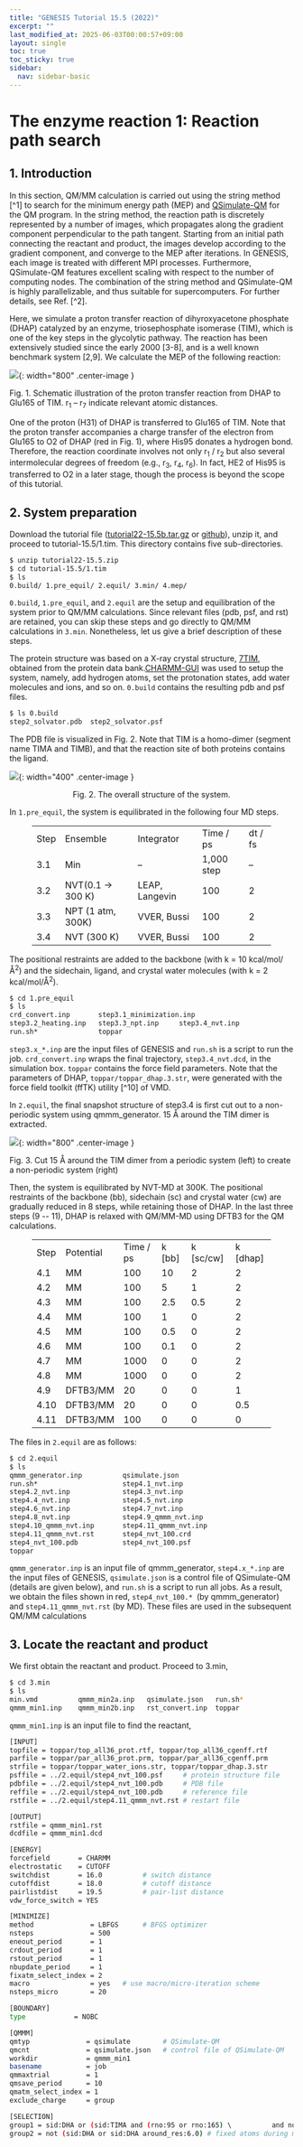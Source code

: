 ```yaml
---
title: "GENESIS Tutorial 15.5 (2022)"
excerpt: ""
last_modified_at: 2025-06-03T00:00:57+09:00
layout: single
toc: true
toc_sticky: true
sidebar:
  nav: sidebar-basic
---
```


# The enzyme reaction 1: Reaction path search 

## 1. Introduction 

In this section, QM/MM calculation is carried out using the string
method [^1] to search for the minimum energy path (MEP) and
[QSimulate-QM](https://qsimulate.com/academic) for the QM program. In the string method, the
reaction path is discretely represented by a number of images, which
propagates along the gradient component perpendicular to the path
tangent. Starting from an initial path connecting the reactant and
product, the images develop according to the gradient component, and
converge to the MEP after iterations. In GENESIS, each image is treated
with different MPI processes. Furthermore, QSimulate-QM features
excellent scaling with respect to the number of computing nodes. The
combination of the string method and QSimulate-QM is highly
parallelizable, and thus suitable for supercomputers. For further
details, see Ref. [^2].

Here, we simulate a proton transfer reaction of dihyroxyacetone
phosphate (DHAP) catalyzed by an enzyme, triosephosphate isomerase
(TIM), which is one of the key steps in the glycolytic pathway. The
reaction has been extensively studied since the early 2000 \[3-8\], and
is a well known benchmark system \[2,9\]. We calculate the MEP of the
following reaction:

![](/assets/images/2022_04_tim_scheme.png){: width="800" .center-image }
<figcaption style="font-size: 1.0em;">
Fig. 1. Schematic illustration of the proton transfer
reaction from DHAP to Glu165 of TIM. r<sub>1</sub> – r<sub>7</sub>
indicate relevant atomic distances.  
</figcaption>

One of the proton (H31) of DHAP is transferred to Glu165 of TIM. Note
that the proton transfer accompanies a charge transfer of the electron
from Glu165 to O2 of DHAP (red in Fig. 1), where His95 donates a
hydrogen bond. Therefore, the reaction coordinate involves not only r<sub>1</sub>
/ r<sub>2</sub> but also several intermolecular degrees of freedom (e.g., r<sub>3</sub>, r<sub>4</sub>, r<sub>6</sub>). In fact, HE2 of His95 is transferred to O2 in a later
stage, though the process is beyond the scope of this tutorial.

## 2. System preparation 

Download the tutorial file
([tutorial22-15.5b.tar.gz](fundamental/2024_07_tutorial22-15.5b.tar.gz "tutorial-15.5.zip") or [github](https://github.com/yagikiyoshi/QMMMtutorial "github")), unzip
it, and proceed to tutorial-15.5/1.tim. This directory contains five
sub-directories.

```bash
$ unzip tutorial22-15.5.zip 
$ cd tutorial-15.5/1.tim
$ ls  
0.build/ 1.pre_equil/ 2.equil/ 3.min/ 4.mep/
```

`0.build`, `1.pre_equil`, and `2.equil` are the setup and equilibration
of the system prior to QM/MM calculations. Since relevant files (pdb, psf, and rst) are retained, you can skip these steps and go directly to
QM/MM calculations in `3.min`. Nonetheless, let us give a brief
description of these steps.

The protein structure was based on a X-ray crystal structure,
[7TIM](https://www.rcsb.org/structure/7TIM), obtained from the protein data
bank.[CHARMM-GUI](https://www.charmm-gui.org/ "CHARMM-GUI") was used to setup the system, namely, add
hydrogen atoms, set the protonation states, add water molecules and
ions, and so on. `0.build` contains the resulting pdb and psf files.

``` bash
$ ls 0.build
step2_solvator.pdb  step2_solvator.psf
```

The PDB file is visualized in Fig. 2. Note that TIM is a homo-dimer
(segment name TIMA and TIMB), and that the reaction site of both
proteins contains the ligand.

![](/assets/images/2022_04_tim_overall.png){: width="400" .center-image }
<figcaption style="font-size: 1.0em;text-align: center;">
Fig. 2. The overall structure of the system.  
</figcaption>

In `1.pre_equil`, the system is equilibrated in the following four MD
steps.

<figure class="wp-block-table">
<table>
<tbody>
<tr class="odd">
<td>Step</td>
<td>Ensemble</td>
<td>Integrator</td>
<td>Time / ps</td>
<td>dt / fs</td>
</tr>
<tr class="even">
<td>3.1</td>
<td>Min</td>
<td>–</td>
<td>1,000 step</td>
<td>–</td>
</tr>
<tr class="odd">
<td>3.2</td>
<td>NVT(0.1 -&gt; 300 K)</td>
<td>LEAP, Langevin</td>
<td>100</td>
<td>2</td>
</tr>
<tr class="even">
<td>3.3</td>
<td>NPT (1 atm, 300K)</td>
<td>VVER, Bussi</td>
<td>100</td>
<td>2</td>
</tr>
<tr class="odd">
<td>3.4</td>
<td>NVT (300 K)</td>
<td>VVER, Bussi</td>
<td>100</td>
<td>2</td>
</tr>
</tbody>
</table>
</figure>

The positional restraints are added to the backbone (with k = 10 kcal/mol/Å<sup>2</sup>) and the sidechain, ligand, and crystal water molecules
(with k = 2 kcal/mol/Å<sup>2</sup>).

```bash
$ cd 1.pre_equil
$ ls
crd_convert.inp       step3.1_minimization.inp 
step3.2_heating.inp   step3.3_npt.inp     step3.4_nvt.inp
run.sh*               toppar
```

`step3.x_*.inp` are the input files of GENESIS and `run.sh` is a script
to run the job. `crd_convert.inp` wraps the final trajectory,
`step3.4_nvt.dcd`, in the simulation box. `toppar` contains the force
field parameters. Note that the parameters of DHAP,
`toppar/toppar_dhap.3.str`, were generated with the force field toolkit
(ffTK) utility [^10] of VMD.

In `2.equil`, the final snapshot structure of step3.4 is first cut out
to a non-periodic system using qmmm_generator. 15 Å around the TIM dimer
is extracted.

![](/assets/images/2022_04_tim_cut.png){: width="800" .center-image }
<figcaption style="font-size: 1.0em;">
Fig. 3. Cut 15 Å around the TIM dimer from a periodic system
(left) to create a non-periodic system (right)
</figcaption>

Then, the system is equilibrated by NVT-MD at 300K. The positional
restraints of the backbone (bb), sidechain (sc) and crystal water (cw)
are gradually reduced in 8 steps, while retaining those of DHAP. In the
last three steps (9 -- 11), DHAP is relaxed with QM/MM-MD using DFTB3
for the QM calculations.

<figure class="wp-block-table">
<table>
<tbody>
<tr class="odd">
<td>Step</td>
<td>Potential</td>
<td>Time / ps</td>
<td>k [bb]</td>
<td>k [sc/cw]</td>
<td>k [dhap]</td>
</tr>
<tr class="even">
<td>4.1</td>
<td>MM</td>
<td>100</td>
<td>10</td>
<td>2</td>
<td>2</td>
</tr>
<tr class="odd">
<td>4.2</td>
<td>MM</td>
<td>100</td>
<td>5</td>
<td>1</td>
<td>2</td>
</tr>
<tr class="even">
<td>4.3</td>
<td>MM</td>
<td>100</td>
<td>2.5</td>
<td>0.5</td>
<td>2</td>
</tr>
<tr class="odd">
<td>4.4</td>
<td>MM</td>
<td>100</td>
<td>1</td>
<td>0</td>
<td>2</td>
</tr>
<tr class="even">
<td>4.5</td>
<td>MM</td>
<td>100</td>
<td>0.5</td>
<td>0</td>
<td>2</td>
</tr>
<tr class="odd">
<td>4.6</td>
<td>MM</td>
<td>100</td>
<td>0.1</td>
<td>0</td>
<td>2</td>
</tr>
<tr class="even">
<td>4.7</td>
<td>MM</td>
<td>1000</td>
<td>0</td>
<td>0</td>
<td>2</td>
</tr>
<tr class="odd">
<td>4.8</td>
<td>MM</td>
<td>1000</td>
<td>0</td>
<td>0</td>
<td>2</td>
</tr>
<tr class="even">
<td>4.9</td>
<td>DFTB3/MM</td>
<td>20</td>
<td>0</td>
<td>0</td>
<td>1</td>
</tr>
<tr class="odd">
<td>4.10</td>
<td>DFTB3/MM</td>
<td>20</td>
<td>0</td>
<td>0</td>
<td>0.5</td>
</tr>
<tr class="even">
<td>4.11</td>
<td>DFTB3/MM</td>
<td>100</td>
<td>0</td>
<td>0</td>
<td>0</td>
</tr>
</tbody>
</table>
</figure>

The files in `2.equil` are as follows:

``` bash
$ cd 2.equil
$ ls
qmmm_generator.inp          qsimulate.json
run.sh*                     step4.1_nvt.inp
step4.2_nvt.inp             step4.3_nvt.inp
step4.4_nvt.inp             step4.5_nvt.inp
step4.6_nvt.inp             step4.7_nvt.inp
step4.8_nvt.inp             step4.9_qmmm_nvt.inp
step4.10_qmmm_nvt.inp       step4.11_qmmm_nvt.inp
step4.11_qmmm_nvt.rst       step4_nvt_100.crd
step4_nvt_100.pdb           step4_nvt_100.psf   
toppar
```

`qmmm_generator.inp` is an input file of qmmm_generator, `step4.x_*.inp`
are the input files of GENESIS, `qsimulate.json` is a control file of
QSimulate-QM (details are given below), and `run.sh` is a script to run
all jobs. As a result, we obtain the files shown in red,
`step4_nvt_100.* `(by qmmm_generator) and `step4.11_qmmm_nvt.rst` (by MD). These files are used in the subsequent QM/MM calculations

## 3. Locate the reactant and product 

We first obtain the reactant and product. Proceed to 3.min,

```bash
$ cd 3.min
$ ls
min.vmd          qmmm_min2a.inp   qsimulate.json   run.sh*
qmmm_min1.inp    qmmm_min2b.inp   rst_convert.inp  toppar
```

`qmmm_min1.inp` is an input file to find the reactant,

```bash
[INPUT]
topfile = toppar/top_all36_prot.rtf, toppar/top_all36_cgenff.rtf
parfile = toppar/par_all36_prot.prm, toppar/par_all36_cgenff.prm
strfile = toppar/toppar_water_ions.str, toppar/toppar_dhap.3.str
psffile = ../2.equil/step4_nvt_100.psf     # protein structure file
pdbfile = ../2.equil/step4_nvt_100.pdb     # PDB file
reffile = ../2.equil/step4_nvt_100.pdb     # reference file 
rstfile = ../2.equil/step4.11_qmmm_nvt.rst # restart file

[OUTPUT]
rstfile = qmmm_min1.rst
dcdfile = qmmm_min1.dcd

[ENERGY]
forcefield       = CHARMM
electrostatic    = CUTOFF
switchdist       = 16.0          # switch distance
cutoffdist       = 18.0          # cutoff distance
pairlistdist     = 19.5          # pair-list distance
vdw_force_switch = YES

[MINIMIZE]
method              = LBFGS      # BFGS optimizer
nsteps              = 500
eneout_period       = 1
crdout_period       = 1
rstout_period       = 1
nbupdate_period     = 1
fixatm_select_index = 2
macro               = yes   # use macro/micro-iteration scheme
nsteps_micro        = 20

[BOUNDARY]
type            = NOBC

[QMMM]
qmtyp              = qsimulate        # QSimulate-QM
qmcnt              = qsimulate.json   # control file of QSimulate-QM
workdir            = qmmm_min1
basename           = job
qmmaxtrial         = 1
qmsave_period      = 10
qmatm_select_index = 1
exclude_charge     = group

[SELECTION]
group1 = sid:DHA or (sid:TIMA and (rno:95 or rno:165) \          and not (an:CA |an:C |an:O |an:N |an:HN |an:HA))  # QM region
group2 = not (sid:DHA or sid:DHA around_res:6.0) # fixed atoms during minimization
```

